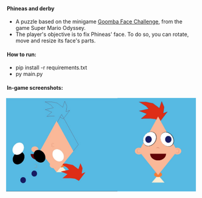 #### Phineas and derby
- A puzzle based on the minigame [Goomba Face Challenge](https://www.youtube.com/watch?t=176&v=w9qNFhr3wqA&feature=youtu.be), from the game Super Mario Odyssey.
- The player's objective is to fix Phineas' face. To do so, you can rotate, move and resize its face's parts.

#### How to run:
- pip install -r requirements.txt
- py main.py

#### In-game screenshots:
<div style="display:flex; justify-content: center; align-items: center">
  <img src="https://github.com/AndreSFND/phineas-and-derby/blob/main/screenshots/1.jpeg?raw=true" height="250" title="Personagem montado">
  <img src="https://github.com/AndreSFND/phineas-and-derby/blob/main/screenshots/0.jpeg?raw=true" height="250" title="Personagem montado">
</div>

